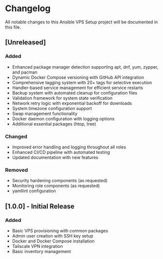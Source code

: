 # Changelog

All notable changes to this Ansible VPS Setup project will be documented in this file.

## [Unreleased]

### Added
- Enhanced package manager detection supporting apt, dnf, yum, zypper, and pacman
- Dynamic Docker Compose versioning with GitHub API integration
- Comprehensive tagging system with 20+ tags for selective execution
- Handler-based service management for efficient service restarts
- Backup system with automated cleanup for configuration files
- Validation framework for system state verification
- Network retry logic with exponential backoff for downloads
- System timezone configuration support
- Swap management functionality
- Docker daemon configuration with logging options
- Additional essential packages (htop, tree)

### Changed
- Improved error handling and logging throughout all roles
- Enhanced CI/CD pipeline with automated testing
- Updated documentation with new features

### Removed
- Security hardening components (as requested)
- Monitoring role components (as requested)
- yamllint configuration

## [1.0.0] - Initial Release

### Added
- Basic VPS provisioning with common packages
- Admin user creation with SSH key setup
- Docker and Docker Compose installation
- Tailscale VPN integration
- Basic inventory management